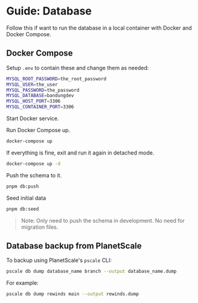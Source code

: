 # Guide: Database

Follow this if want to run the database in a local container with Docker and
Docker Compose.

## Docker Compose

Setup `.env` to contain these and change them as needed:

```sh
MYSQL_ROOT_PASSWORD=the_root_password
MYSQL_USER=the_user
MYSQL_PASSWORD=the_password
MYSQL_DATABASE=bandungdev
MYSQL_HOST_PORT=3306
MYSQL_CONTAINER_PORT=3306
```

Start Docker service.

Run Docker Compose up.

```sh
docker-compose up
```

If everything is fine, exit and run it again in detached mode.

```sh
docker-compose up -d
```

Push the schema to it.

```sh
pnpm db:push
```

Seed initial data

```sh
pnpm db:seed
```

> Note: Only need to push the schema in development. No need for migration
> files.

## Database backup from PlanetScale

To backup using PlanetScale's `pscale` CLI:

```sh
pscale db dump database_name branch --output database_name.dump
```

For example:

```sh
pscale db dump rewinds main --output rewinds.dump
```
